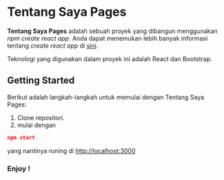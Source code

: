 # Tentang Saya Pages

**Tentang Saya Pages** adalah sebuah proyek yang dibangun menggunakan *npm create react app*. Anda dapat menemukan lebih banyak informasi tentang *create react app* di [sini](https://github.com/facebook/create-react-app).

Teknologi yang digunakan dalam proyek ini adalah React dan Bootstrap.

## Getting Started

Berikut adalah langkah-langkah untuk memulai dengan Tentang Saya Pages:

1. Clone repositori.
2. mulai dengan 

```json
npm start

```
yang nantinya runing di 
[http://localhost:3000](http://localhost:3000)

### Enjoy !